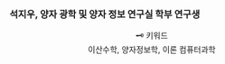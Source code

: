 ### 석지우, 양자 광학 및 양자 정보 연구실 학부 연구생

<div align="center">
  🗝️ 키워드
  <br>
  이산수학, 양자정보학, 이론 컴퓨터과학
</div>
